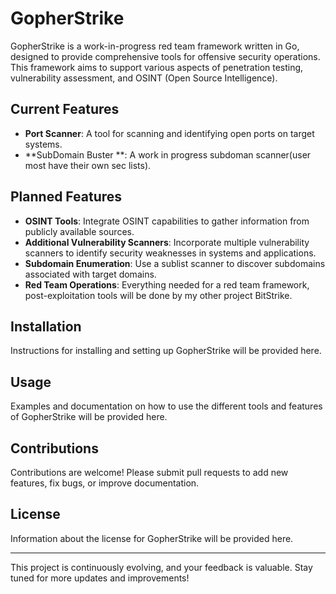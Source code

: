 # GopherStrike

GopherStrike is a work-in-progress red team framework written in Go, designed to provide comprehensive tools for offensive security operations. This framework aims to support various aspects of penetration testing, vulnerability assessment, and OSINT (Open Source Intelligence).

## Current Features

- **Port Scanner**: A tool for scanning and identifying open ports on target systems.
-  **SubDomain Buster **: A work in progress subdoman scanner(user most have their own sec lists).

## Planned Features

- **OSINT Tools**: Integrate OSINT capabilities to gather information from publicly available sources.
- **Additional Vulnerability Scanners**: Incorporate multiple vulnerability scanners to identify security weaknesses in systems and applications.
- **Subdomain Enumeration**: Use a sublist scanner to discover subdomains associated with target domains.
- **Red Team Operations**: Everything needed for a red team framework, post-exploitation tools will be done by my other project BitStrike.

## Installation

Instructions for installing and setting up GopherStrike will be provided here.

## Usage

Examples and documentation on how to use the different tools and features of GopherStrike will be provided here.

## Contributions

Contributions are welcome! Please submit pull requests to add new features, fix bugs, or improve documentation.

## License

Information about the license for GopherStrike will be provided here.

---

This project is continuously evolving, and your feedback is valuable. Stay tuned for more updates and improvements!
